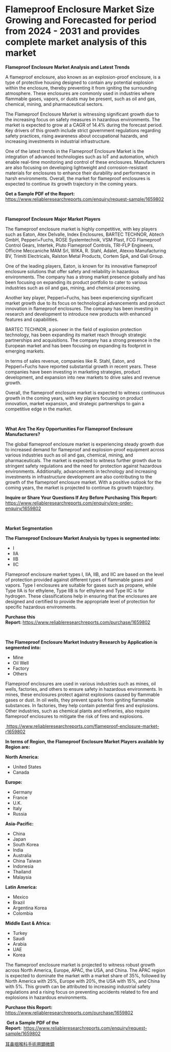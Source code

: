 <p><h1>Flameproof Enclosure Market Size Growing and Forecasted for period from 2024 - 2031 and provides complete market analysis of this market</h1></p><p><strong>Flameproof Enclosure Market Analysis and Latest Trends</strong></p>
<p><p>A flameproof enclosure, also known as an explosion-proof enclosure, is a type of protective housing designed to contain any potential explosion within the enclosure, thereby preventing it from igniting the surrounding atmosphere. These enclosures are commonly used in industries where flammable gases, vapors, or dusts may be present, such as oil and gas, chemical, mining, and pharmaceutical sectors.</p><p>The Flameproof Enclosure Market is witnessing significant growth due to the increasing focus on safety measures in hazardous environments. The market is expected to grow at a CAGR of 14.4% during the forecast period. Key drivers of this growth include strict government regulations regarding safety practices, rising awareness about occupational hazards, and increasing investments in industrial infrastructure.</p><p>One of the latest trends in the Flameproof Enclosure Market is the integration of advanced technologies such as IoT and automation, which enable real-time monitoring and control of these enclosures. Manufacturers are also focusing on developing lightweight and corrosion-resistant materials for enclosures to enhance their durability and performance in harsh environments. Overall, the market for flameproof enclosures is expected to continue its growth trajectory in the coming years.</p></p>
<p><strong>Get a Sample PDF of the Report:&nbsp;</strong> <a href="https://www.reliableresearchreports.com/enquiry/request-sample/1659802">https://www.reliableresearchreports.com/enquiry/request-sample/1659802</a></p>
<p>&nbsp;</p>
<p><strong>Flameproof Enclosure Major Market Players</strong></p>
<p><p>The flameproof enclosure market is highly competitive, with key players such as Eaton, Atex Delvalle, Index Enclosures, BARTEC TECHNOR, Abtech GmbH, Pepperl+Fuchs, ROSE Systemtechnik, VSM Plast, FCG Flameproof Control Gears, Intertek, Pluto Flameproof Controls, TRI-FLP Engineers, Officine Meccaniche MAM Srl, WIKA, R. Stahl, Adalet, Atexxo Manufacturing BV, Trimiti Electricals, Ralston Metal Products, Cortem SpA, and Gali Group.</p><p>One of the leading players, Eaton, is known for its innovative flameproof enclosure solutions that offer safety and reliability in hazardous environments. The company has a strong market presence globally and has been focusing on expanding its product portfolio to cater to various industries such as oil and gas, mining, and chemical processing.</p><p>Another key player, Pepperl+Fuchs, has been experiencing significant market growth due to its focus on technological advancements and product innovation in flameproof enclosures. The company has been investing in research and development to introduce new products with enhanced features and capabilities.</p><p>BARTEC TECHNOR, a pioneer in the field of explosion protection technology, has been expanding its market reach through strategic partnerships and acquisitions. The company has a strong presence in the European market and has been focusing on expanding its footprint in emerging markets.</p><p>In terms of sales revenue, companies like R. Stahl, Eaton, and Pepperl+Fuchs have reported substantial growth in recent years. These companies have been investing in marketing strategies, product development, and expansion into new markets to drive sales and revenue growth.</p><p>Overall, the flameproof enclosure market is expected to witness continuous growth in the coming years, with key players focusing on product innovation, market expansion, and strategic partnerships to gain a competitive edge in the market.</p></p>
<p>&nbsp;</p>
<p><strong>What Are The Key Opportunities For Flameproof Enclosure Manufacturers?</strong></p>
<p><p>The global flameproof enclosure market is experiencing steady growth due to increased demand for flameproof and explosion-proof equipment across various industries such as oil and gas, chemical, mining, and pharmaceuticals. The market is expected to witness further growth due to stringent safety regulations and the need for protection against hazardous environments. Additionally, advancements in technology and increasing investments in infrastructure development are also contributing to the growth of the flameproof enclosure market. With a positive outlook for the coming years, the market is projected to continue its growth trajectory.</p></p>
<p><strong>Inquire or Share Your Questions If Any Before Purchasing This Report:</strong> <a href="https://www.reliableresearchreports.com/enquiry/pre-order-enquiry/1659802">https://www.reliableresearchreports.com/enquiry/pre-order-enquiry/1659802</a></p>
<p>&nbsp;</p>
<p><strong>Market Segmentation</strong></p>
<p><strong>The Flameproof Enclosure Market Analysis by types is segmented into:</strong></p>
<p><ul><li>I</li><li>IIA</li><li>IIB</li><li>IIC</li></ul></p>
<p><p>Flameproof enclosure market types I, IIA, IIB, and IIC are based on the level of protection provided against different types of flammable gases and vapors. Type I enclosures are suitable for gases such as propane, while Type IIA is for ethylene, Type IIB is for ethylene and Type IIC is for hydrogen. These classifications help in ensuring that the enclosures are designed and certified to provide the appropriate level of protection for specific hazardous environments.</p></p>
<p><strong>Purchase this Report:&nbsp;</strong><a href="https://www.reliableresearchreports.com/purchase/1659802">https://www.reliableresearchreports.com/purchase/1659802</a></p>
<p>&nbsp;</p>
<p><strong>The Flameproof Enclosure Market Industry Research by Application is segmented into:</strong></p>
<p><ul><li>Mine</li><li>Oil Well</li><li>Factory</li><li>Others</li></ul></p>
<p><p>Flameproof enclosures are used in various industries such as mines, oil wells, factories, and others to ensure safety in hazardous environments. In mines, these enclosures protect against explosions caused by flammable gases or dust. In oil wells, they prevent sparks from igniting flammable substances. In factories, they help contain potential fires and explosions. Other industries, such as chemical plants and refineries, also require flameproof enclosures to mitigate the risk of fires and explosions.</p></p>
<p><a href="https://www.reliableresearchreports.com/flameproof-enclosure-market-r1659802">&nbsp;https://www.reliableresearchreports.com/flameproof-enclosure-market-r1659802</a></p>
<p><strong>In terms of Region, the Flameproof Enclosure Market Players available by Region are:</strong></p>
<p>
    <p> <strong> North America: </strong>
        <ul>
            <li>United States</li>
            <li>Canada</li>
        </ul>
        </p> 
    <p> <strong> Europe: </strong>
        <ul>
            <li>Germany</li>
            <li>France</li>
            <li>U.K.</li>
            <li>Italy</li>
            <li>Russia</li>
        </ul>
        </p> 
    <p> <strong> Asia-Pacific: </strong>
        <ul>
            <li>China</li>
            <li>Japan</li>
            <li>South Korea</li>
            <li>India</li>
            <li>Australia</li>
            <li>China Taiwan</li>
            <li>Indonesia</li>
            <li>Thailand</li>
            <li>Malaysia</li>
        </ul>
        </p> 
    <p> <strong> Latin America: </strong>
        <ul>
            <li>Mexico</li>
            <li>Brazil</li>
            <li>Argentina Korea</li>
            <li>Colombia</li>
        </ul>
        </p> 
    <p> <strong> Middle East & Africa: </strong>
        <ul>
            <li>Turkey</li>
            <li>Saudi</li>
            <li>Arabia</li>
            <li>UAE</li>
            <li>Korea</li>
        </ul>
    </p>
    </p>
<p><p>The flameproof enclosure market is projected to witness robust growth across North America, Europe, APAC, the USA, and China. The APAC region is expected to dominate the market with a market share of 35%, followed by North America with 25%, Europe with 20%, the USA with 15%, and China with 5%. This growth can be attributed to increasing industrial safety regulations and a rising focus on preventing accidents related to fire and explosions in hazardous environments.</p></p>
<p><strong>Purchase this Report: </strong><a href="https://www.reliableresearchreports.com/purchase/1659802">https://www.reliableresearchreports.com/purchase/1659802</a></p>
<p>&nbsp;<strong>Get a Sample PDF of the Report:&nbsp;&nbsp;</strong><a href="https://www.reliableresearchreports.com/enquiry/request-sample/1659802">https://www.reliableresearchreports.com/enquiry/request-sample/1659802</a></p>
<p><strong></strong></p>
<p><p><a href="https://github.com/oqoeusbvpadwjs08/Market-Research-Report-List-1/blob/main/735631828318.md">耳鼻咽喉科手術用顕微鏡</a></p></p>